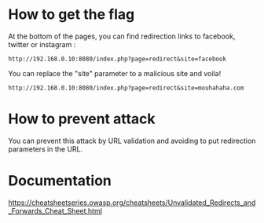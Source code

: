 
# How to get the flag

At the bottom of the pages, you can find redirection links to facebook, twitter or instagram :
```
http://192.168.0.10:8080/index.php?page=redirect&site=facebook
```

You can replace the "site" parameter to a malicious site and voila!
```
http://192.168.0.10:8080/index.php?page=redirect&site=mouhahaha.com
```

# How to prevent attack

You can prevent this attack by URL validation and avoiding to put redirection parameters in the URL.

# Documentation


https://cheatsheetseries.owasp.org/cheatsheets/Unvalidated_Redirects_and_Forwards_Cheat_Sheet.html
